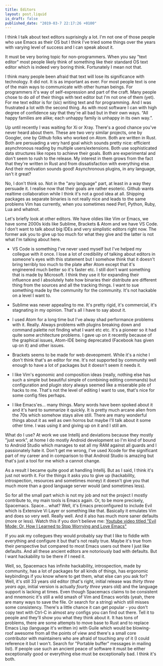 ```yaml
---
title: Editors
layout: post.liquid
is_draft: false
published_date: "2019-03-7 22:17:26 +0100"
---
```


I think I talk about text editors suprisingly a lot. I'm not one of those people
who use Emacs as their OS but I think I've tried some things over the years with
varying level of success and I can speak about it.

It must be very boring topic for non-programmers. When you say "text editor"
most people likely think of something like their standard OS text editor
which is indeed very boring think. Fortunately I mean not that.

I think many people been afraid that text will lose its significance with
technology. It did not. It is as important as ever. For most people text
is one of the main ways to communicate with other human beings. For
programmers it's way of self-expression and part of the craft. Many
people chose to do *all* of their things with text editor but I'm not one
of them (yet). For me text editor is for (sic) writing text and for
programming. And I was frustrated a lot with the second thing. As with
most software I can with high degree of confidence say that they're all
bad but in their own ways. “All happy families are alike; each unhappy family is
unhappy in its own way.”.

Up until recently I was waiting for Xi or Xray. There's a good chance you've
never heard about them. These are two very similar projects, one by Googler,
one by Github folks who worked on Atom. Both are written in Rust. Both are
persuading a very hard goal which sounds pretty nice: efficient asynchronous
reading by multiple users/extensions. Both use sophisticated data structures
like ropes to achieve their goals. Both are experimental and don't seem to
rush to the release. My interest in them grows from the fact that they're
written in Rust and from dissatisfaction with everything else. And their
motivation sounds good! Asynchronous plugins, in any language, isn't it great?

No, I don't think so. Not in the "any language" part, at least in a way they
persuade it. I realise now that their goals are rather esoteric. Github wants
realtime collaboration while I think it's not a good idea at all. Shipping
packages as separate binaries is not really nice and leads to the same problems
Vim has currently, when you sometimes need Perl, Python, Ruby, Lua and whatnot.

Let's briefly look at other editors. We have oldies like Vim or Emacs, we have
some 2000s kids like Sublime, Brackets & Atom and we have VS Code. I don't want
to talk about big IDEs and very simplistic editors right now. The former ask you
to give up too much for what they give and the latter is not what I'm talking
about here.

- VS Code is something I've never used myself but I've helped my collegue with
it once. I lose a lot of credibility of talking about editors in someone's eyes
with this statement but I somehow think that it doesn't bring terribly too much
to the plate after Atom except that it's engineered much better so it's faster
etc. I still don't want something that is made by Microsoft. I think they
use it for expanding their influence and I absolutely hate how binaries their
distribute are different thing from the sources and all the tracking things.
I want to sue something made by the community for the community. It's not 
hackable on a level I want to.

- Sublime was never appealing to me. It's pretty rigid, it's commercial, it's
stagnating in my opinion. That's all I have to say about it.

- I used Atom for a long time but I've alway shad performance problems with it.
Really. Always problems with plugins breaking down and command palette not
finding what I want etc etc. It's a pioneer so it had quite some architecture
problems. I gave up on it recently because of the graphical issues, Atom-IDE
being deprecated (Facebook has given up on it) and other issues.

- Brackets seems to be made for web deveopment. While it's a niche I don't think
that's an editor for me. It's not supported by community well enough to have a
lot of packages but it doesn't seem it needs it.

- I like Vim's egonomic and composition ideas (really, nothing else has such a 
simple but beautiful simple of combining editing commands) but configuration
and plugin story always seemed like a miserable pile of hacks to me. That's
not the level of editing I want to use, that's nice for some config files
perhaps.

- I like Emacs'es... many things. Many words have been spoked about it and it's
hard to summarize it quickly. It is pretty much arcane alien from the 70s which
somehow stays alive still. There are many wonderful things about it as well as
own horros but maybe I'll talk about it some other time. I was using it and
giving up on it and I still am.

What do I use? At work we use Intellij and deviations because they mostly 
"just work", at home I do mostly Android development so I'm kind of bound to
Android Studio which manages to eat all my RAM against all guards and I
passionately hate it. Don't get me wrong, I've used Xcode for the significant
part of my career and in comparison to that Android Studio is amazing but
that's just a tool for me which a cannot change.

As a result I became quite good at handling Intellij. But as I said, I think
it's just not worth it. For the things it asks you to give up (hackability,
introspection, resources and sometimes money) it doesn't give you that much
more than a good language server would (and sometimes less).

So for all the small part which is not my job and not the project I
mostly contribute to, my main tools is Emacs again. Or, to be more precisely,
Spacemacs. Space... what? Well, it's Emacs preconfigured to include Evil which
is Extensive Vi Layer or something like that. Basically it emulates Vim and
does so very well. Really well. And it also has much more saner defaults (more
or less). Watch this if you don't believe me: 
[Youtube video titled "Evil Mode: Or, How I Learned to Stop Worrying
and Love Emacs"](https://www.youtube.com/watch?v=JWD1Fpdd4Pc&t=0s&index=5&list=WL)

If you ask my collegues they would probably say that I like to fiddle with
everything and configure it but that's not really true. Maybe it's true from 
their perspective but compared to most Emacs users out there I just like 
defaults. And all these ancient editors are notoriously bad with defaults.
But I want hackability to be there if I need it.

Well, so, Spacemacs has infinite hackability, introspection, made by community,
has a lot of packages for all kinds of things, has ergonomic keybindings if you
know where to get them, what else can you ask for? Well, it's still 33 years
old editor (that's right, initial release was *thirty three years ago*, initial
version is actually *fourty three* years old) and the language support is
lacking at times. Even though Spacemacs claims to be consistent and mnemonic
it's still a wild smash of Vim and Emacs worlds (yeah, there are many ways
to save the file. Or search for a string) which still misses some consistency.
There's a little chance it can get popular - you don't copy text with Ctrl-C in
almost any configs you can find out there. Tell it to people and they'll show
you what they think about it. It has tons of problems, there are some attempts
to move base to Rust and to replace Emacs Lisp (language it's written in) with
Guile which would be blowing-roof awesome from all the points of view and
there's a small core contributor with maintainers who are afraid of touching
any of it (I could reference it but I won't. Search for "Portable buffer"
messages in mailing list). If people use such an ancient peace of software it
must be either exceptionally good or everything else must be exceptionally bad.
I think it's both.
